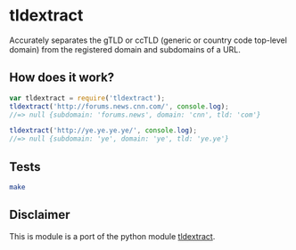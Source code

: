 # tldextract

Accurately separates the gTLD or ccTLD (generic or country code
top-level domain) from the registered domain and subdomains of a URL.

## How does it work?

``` javascript
var tldextract = require('tldextract');
tldextract('http://forums.news.cnn.com/', console.log);
//=> null {subdomain: 'forums.news', domain: 'cnn', tld: 'com'}

tldextract('http://ye.ye.ye.ye/', console.log);
//=> null {subdomain: 'ye', domain: 'ye', tld: 'ye.ye'}
```

## Tests

``` bash
make
```

## Disclaimer

This is module is a port of the python module [tldextract](https://github.com/john-kurkowski/tldextract).
